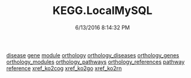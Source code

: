﻿---
title: KEGG.LocalMySQL
date: 6/13/2016 8:14:32 PM
---

[disease](T-KEGG.LocalMySQL.disease.html)
[gene](T-KEGG.LocalMySQL.gene.html)
[module](T-KEGG.LocalMySQL.module.html)
[orthology](T-KEGG.LocalMySQL.orthology.html)
[orthology_diseases](T-KEGG.LocalMySQL.orthology_diseases.html)
[orthology_genes](T-KEGG.LocalMySQL.orthology_genes.html)
[orthology_modules](T-KEGG.LocalMySQL.orthology_modules.html)
[orthology_pathways](T-KEGG.LocalMySQL.orthology_pathways.html)
[orthology_references](T-KEGG.LocalMySQL.orthology_references.html)
[pathway](T-KEGG.LocalMySQL.pathway.html)
[reference](T-KEGG.LocalMySQL.reference.html)
[xref_ko2cog](T-KEGG.LocalMySQL.xref_ko2cog.html)
[xref_ko2go](T-KEGG.LocalMySQL.xref_ko2go.html)
[xref_ko2rn](T-KEGG.LocalMySQL.xref_ko2rn.html)
